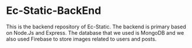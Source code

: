# Ec-Static-BackEnd

This is the backend repository of Ec-Static. The backend is primary based on Node.Js and Express. The database that we used is MongoDB and we also used Firebase to store images related to users and posts.
